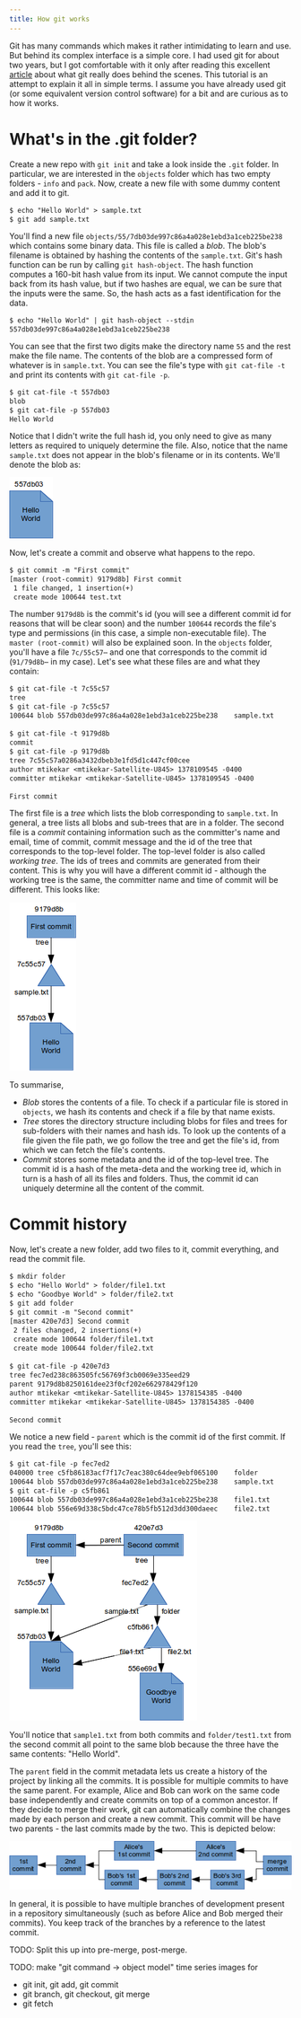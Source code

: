 ```yaml
---
title: How git works
---
```


Git has many commands which makes it rather intimidating to learn and use. But behind its complex interface is a simple core. I had used git for about two years, but I got comfortable with it only after reading this excellent [article](http://ftp.newartisans.com/pub/git.from.bottom.up.pdf) about what git really does behind the scenes. This tutorial is an attempt to explain it all in simple terms. I assume you have already used git (or some equivalent version control software) for a bit and are curious as to how it works.

# What's in the .git folder?

Create a new repo with `git init` and take a look inside the `.git` folder. In particular, we are interested in the `objects` folder which has two empty folders - `info` and `pack`. Now, create a new file with some dummy content and add it to git.

```
$ echo "Hello World" > sample.txt
$ git add sample.txt
```

You'll find a new file `objects/55/7db03de997c86a4a028e1ebd3a1ceb225be238` which contains some binary data. This file is called a *blob*. The blob's filename is obtained by hashing the contents of the `sample.txt`. Git's hash function can be run by calling `git hash-object`. The hash function computes a 160-bit hash value from its input. We cannot compute the input back from its hash value, but if two hashes are equal, we can be sure that the inputs were the same. So, the hash acts as a fast identification for the data.

```
$ echo "Hello World" | git hash-object --stdin
557db03de997c86a4a028e1ebd3a1ceb225be238
```

You can see that the first two digits make the directory name `55` and the rest make the file name. The contents of the blob are a compressed form of whatever is in `sample.txt`. You can see the file's type with `git cat-file -t` and print its contents with `git cat-file -p`.

```
$ git cat-file -t 557db03
blob
$ git cat-file -p 557db03
Hello World
```

Notice that I didn't write the full hash id, you only need to give as many letters as required to uniquely determine the file. Also, notice that the name `sample.txt` does not appear in the blob's filename or in its contents. We'll denote the blob as:

![](/images/git-1.png)

Now, let's create a commit and observe what happens to the repo.

```
$ git commit -m "First commit"
[master (root-commit) 9179d8b] First commit
 1 file changed, 1 insertion(+)
 create mode 100644 test.txt
```

The number `9179d8b` is the commit's id (you will see a different commit id for reasons that will be clear soon) and the number `100644` records the file's type and permissions (in this case, a simple non-executable file). The `master (root-commit)` will also be explained soon. In the `objects` folder, you'll have a file `7c/55c57⋯` and one that corresponds to the commit id (`91/79d8b⋯` in my case). Let's see what these files are and what they contain:

```
$ git cat-file -t 7c55c57
tree
$ git cat-file -p 7c55c57
100644 blob 557db03de997c86a4a028e1ebd3a1ceb225be238	sample.txt

$ git cat-file -t 9179d8b
commit
$ git cat-file -p 9179d8b
tree 7c55c57a0286a3432dbeb3e1fd5d1c447cf00cee
author mtikekar <mtikekar-Satellite-U845> 1378109545 -0400
committer mtikekar <mtikekar-Satellite-U845> 1378109545 -0400

First commit
```
The first file is a *tree* which lists the blob corresponding to `sample.txt`. In general, a tree lists all blobs and sub-trees that are in a folder. The second file is a *commit* containing information such as the committer's name and email, time of commit, commit message and the id of the tree that corresponds to the top-level folder. The top-level folder is also called *working tree*. The ids of trees and commits are generated from their content. This is why you will have a different commit id - although the working tree is the same, the committer name and time of commit will be different. This looks like:

![](/images/git-2.png)

To summarise,

- *Blob* stores the contents of a file. To check if a particular file is stored in `objects`, we hash its contents and check if a file by that name exists.
- *Tree* stores the directory structure including blobs for files and trees for sub-folders with their names and hash ids. To look up the contents of a file given the file path, we go follow the tree and get the file's id, from which we can fetch the file's contents.
- *Commit* stores some metadata and the id of the top-level tree. The commit id is a hash of the meta-deta and the working tree id, which in turn is a hash of all its files and folders. Thus, the commit id can uniquely determine all the content of the commit.

# Commit history

Now, let's create a new folder, add two files to it, commit everything, and read the commit file.

```
$ mkdir folder
$ echo "Hello World" > folder/file1.txt
$ echo "Goodbye World" > folder/file2.txt
$ git add folder
$ git commit -m "Second commit"
[master 420e7d3] Second commit
 2 files changed, 2 insertions(+)
 create mode 100644 folder/file1.txt
 create mode 100644 folder/file2.txt

$ git cat-file -p 420e7d3
tree fec7ed238c863505fc56769f3cb0069e335eed29
parent 9179d8b8250161dee23f0cf202e662978429f120
author mtikekar <mtikekar-Satellite-U845> 1378154385 -0400
committer mtikekar <mtikekar-Satellite-U845> 1378154385 -0400

Second commit
```

We notice a new field - `parent` which is the commit id of the first commit. If you read the `tree`, you'll see this:

```
$ git cat-file -p fec7ed2
040000 tree c5fb86183acf7f17c7eac380c64dee9ebf065100	folder
100644 blob 557db03de997c86a4a028e1ebd3a1ceb225be238	sample.txt
$ git cat-file -p c5fb861
100644 blob 557db03de997c86a4a028e1ebd3a1ceb225be238	file1.txt
100644 blob 556e69d338c5bdc47ce78b5fb512d3dd300daeec	file2.txt
```

![](/images/git-3.png)

You'll notice that `sample1.txt` from both commits and `folder/test1.txt` from the second commit all point to the same blob because the three have the same contents: "Hello World".

The `parent` field in the commit metadata lets us create a history of the project by linking all the commits. It is possible for multiple commits to have the same parent. For example, Alice and Bob can work on the same code base independently and create commits on top of a common ancestor. If they decide to merge their work, git can automatically combine the changes made by each person and create a new commit. This commit will be have two parents - the last commits made by the two. This is depicted below:

![](/images/git-4.png)

In general, it is possible to have multiple branches of development present in a repository simultaneously (such as before Alice and Bob merged their commits). You keep track of the branches by a reference to the latest commit.

TODO: Split this up into pre-merge, post-merge.

TODO: make "git command -> object model" time series images for

  - git init, git add, git commit
  - git branch, git checkout, git merge
  - git fetch
